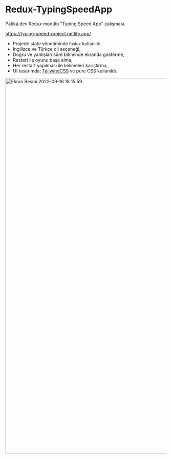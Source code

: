 # Redux-TypingSpeedApp
Patika.dev Redux modülü "Typing Speed App" çalışması.

https://typing-speed-project.netlify.app/

* Projede state yönetiminde ``` Redux ``` kullanıldı.
* Ingilizce ve Türkçe dil seçeneği,
* Doğru ve yanlışları süre bitiminde ekranda gösterme,
* Restart ile oyunu başa alma,
* Her restart yapılması ile kelimeleri karıştırma,
* UI tasarımda: [TailwindCSS](https://tailwindcss.com/) ve pure CSS kullanıldı.

<img width="1171" alt="Ekran Resmi 2022-09-16 18 15 59" src="https://user-images.githubusercontent.com/92322334/190673095-19d5aa91-2c03-425c-98b4-f8bb2baf2fb2.png">
